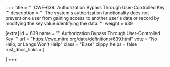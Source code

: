 +++
title = '''
CWE-639: Authorization Bypass Through User-Controlled Key
'''
description	= '''
The system's authorization functionality does not prevent one user from gaining access to another user's data or record by modifying the key value identifying the data.
'''
weight = 639

[extra]
id = 639
name = '''
Authorization Bypass Through User-Controlled Key
'''
url = "https://cwe.mitre.org/data/definitions/639.html"
vote = "No Help, or Langs Won't Help"
class = "Base"
clippy_helps = false
rust_docs_links = [
	
]
+++
